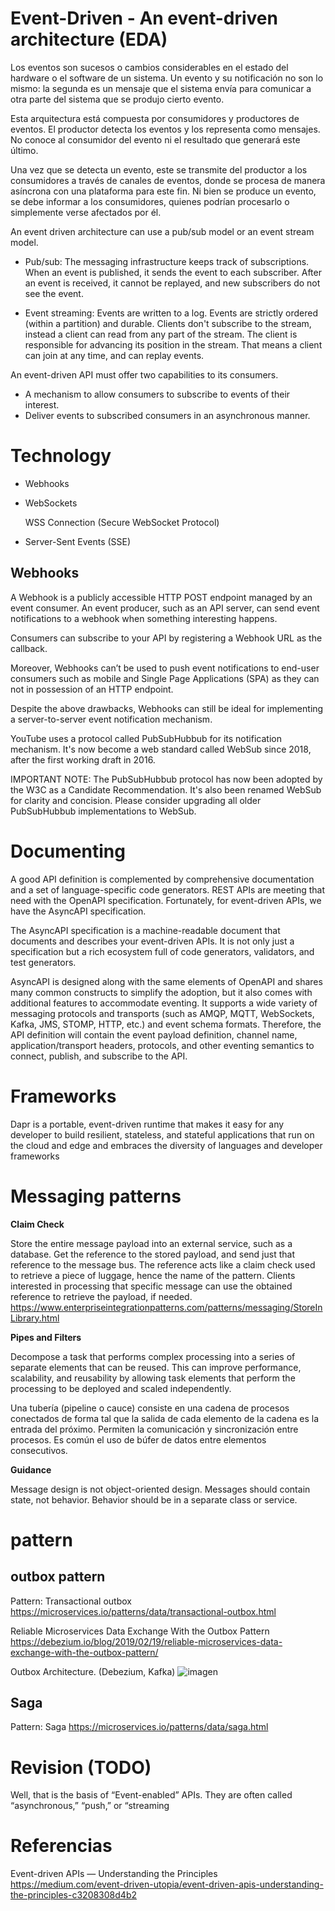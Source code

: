 # Event-Driven - An event-driven architecture (EDA)
 
Los eventos son sucesos o cambios considerables en el estado del hardware o el software de un sistema. Un evento y su notificación no son lo mismo: la segunda es un mensaje que el sistema envía para comunicar a otra parte del sistema que se produjo cierto evento.

Esta arquitectura está compuesta por consumidores y productores de eventos. El productor detecta los eventos y los representa como mensajes. No conoce al consumidor del evento ni el resultado que generará este último. 

Una vez que se detecta un evento, este se transmite del productor a los consumidores a través de canales de eventos, donde se procesa de manera asíncrona con una plataforma para este fin. Ni bien se produce un evento, se debe informar a los consumidores, quienes podrían procesarlo o simplemente verse afectados por él. 


An event driven architecture can use a pub/sub model or an event stream model.

-    Pub/sub: The messaging infrastructure keeps track of subscriptions. When an event is published, it sends the event to each subscriber. After an event is received, it cannot be replayed, and new subscribers do not see the event.

-    Event streaming: Events are written to a log. Events are strictly ordered (within a partition) and durable. Clients don't subscribe to the stream, instead a client can read from any part of the stream. The client is responsible for advancing its position in the stream. That means a client can join at any time, and can replay events.


An event-driven API must offer two capabilities to its consumers.

- A mechanism to allow consumers to subscribe to events of their interest.
- Deliver events to subscribed consumers in an asynchronous manner.
	
# Technology 
	
- Webhooks
- WebSockets
	
  WSS Connection (Secure WebSocket Protocol)	

- Server-Sent Events (SSE)

## Webhooks

A Webhook is a publicly accessible HTTP POST endpoint managed by an event consumer. An event producer, such as an API server, can send event notifications to a webhook when something interesting happens.

Consumers can subscribe to your API by registering a Webhook URL as the callback.

Moreover, Webhooks can’t be used to push event notifications to end-user consumers such as mobile and Single Page Applications (SPA) as they can not in possession of an HTTP endpoint.

Despite the above drawbacks, Webhooks can still be ideal for implementing a server-to-server event notification mechanism.


YouTube uses a protocol called PubSubHubbub for its notification mechanism. It's now become a web standard called WebSub since 2018, after the first working draft in 2016.

IMPORTANT NOTE: The PubSubHubbub protocol has now been adopted by the W3C as a Candidate Recommendation. It's also been renamed WebSub for clarity and concision. Please consider upgrading all older PubSubHubbub implementations to WebSub.

# Documenting 

A good API definition is complemented by comprehensive documentation and a set of language-specific code generators. REST APIs are meeting that need with the OpenAPI specification. Fortunately, for event-driven APIs, we have the AsyncAPI specification.

The AsyncAPI specification is a machine-readable document that documents and describes your event-driven APIs. It is not only just a specification but a rich ecosystem full of code generators, validators, and test generators.

AsyncAPI is designed along with the same elements of OpenAPI and shares many common constructs to simplify the adoption, but it also comes with additional features to accommodate eventing. It supports a wide variety of messaging protocols and transports (such as AMQP, MQTT, WebSockets, Kafka, JMS, STOMP, HTTP, etc.) and event schema formats. Therefore, the API definition will contain the event payload definition, channel name, application/transport headers, protocols, and other eventing semantics to connect, publish, and subscribe to the API.




# Frameworks 

Dapr is a portable, event-driven runtime that makes it easy for any developer to build resilient, stateless, and stateful applications that run on the cloud and edge and embraces the diversity of languages and developer frameworks

# Messaging patterns

**Claim Check**

Store the entire message payload into an external service, such as a database. Get the reference to the stored payload, and send just that reference to the message bus. The reference acts like a claim check used to retrieve a piece of luggage, hence the name of the pattern. Clients interested in processing that specific message can use the obtained reference to retrieve the payload, if needed.
https://www.enterpriseintegrationpatterns.com/patterns/messaging/StoreInLibrary.html

**Pipes and Filters**

Decompose a task that performs complex processing into a series of separate elements that can be reused. This can improve performance, scalability, and reusability by allowing task elements that perform the processing to be deployed and scaled independently.


Una tubería (pipeline o cauce) consiste en una cadena de procesos conectados de forma tal que la salida de cada elemento de la cadena es la entrada del próximo. Permiten la comunicación y sincronización entre procesos. Es común el uso de búfer de datos entre elementos consecutivos. 


**Guidance**
 
Message design is not object-oriented design. Messages should contain state, not behavior. Behavior should be in a separate class or service.

# pattern

## outbox pattern

Pattern: Transactional outbox
https://microservices.io/patterns/data/transactional-outbox.html

Reliable Microservices Data Exchange With the Outbox Pattern
https://debezium.io/blog/2019/02/19/reliable-microservices-data-exchange-with-the-outbox-pattern/

Outbox Architecture. (Debezium, Kafka)
![imagen](https://miro.medium.com/max/875/0*s7cf-0rZHvP0amn4)

## Saga

Pattern: Saga
https://microservices.io/patterns/data/saga.html


# Revision (TODO)

Well, that is the basis of “Event-enabled” APIs. They are often called “asynchronous,” “push,” or “streaming




# Referencias

Event-driven APIs — Understanding the Principles
https://medium.com/event-driven-utopia/event-driven-apis-understanding-the-principles-c3208308d4b2

	
	